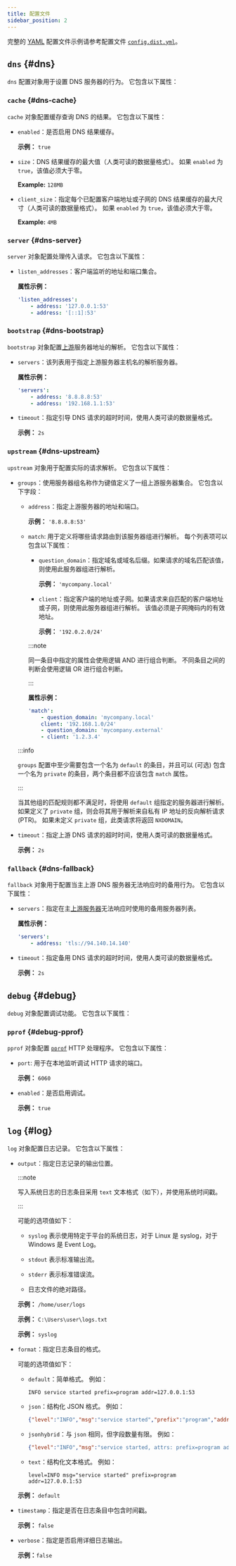 ```yaml
---
title: 配置文件
sidebar_position: 2
---
```


<!-- markdownlint-configure-file {"ul-indent":{"indent":4,"start_indent":2,"start_indented":true}} -->

完整的 [YAML][yaml] 配置文件示例请参考配置文件 [`config.dist.yml`][dist]。

<!--
    TODO(a.garipov): Find ways to add IDs to individual list items.
-->

[dist]: https://github.com/AdguardTeam/AdGuardDNSClient/blob/master/config.dist.yaml
[yaml]: https://yaml.org/

## `dns` {#dns}

`dns` 配置对象用于设置 DNS 服务器的行为。 它包含以下属性：

### `cache` {#dns-cache}

`cache` 对象配置缓存查询 DNS 的结果。 它包含以下属性：

- `enabled`：是否启用 DNS 结果缓存。

  **示例：** `true`

- `size`：DNS 结果缓存的最大值（人类可读的数据量格式）。 如果 `enabled` 为 `true`，该值必须大于零。

  **Example:** `128MB`

- `client_size`：指定每个已配置客户端地址或子网的 DNS 结果缓存的最大尺寸（人类可读的数据量格式）。 如果 `enabled` 为 `true`，该值必须大于零。

  **Example:** `4MB`

### `server` {#dns-server}

`server` 对象配置处理传入请求。 它包含以下属性：

- `listen_addresses`：客户端监听的地址和端口集合。

  **属性示例：**

  ```yaml
  'listen_addresses':
      - address: '127.0.0.1:53'
      - address: '[::1]:53'
  ```

### `bootstrap` {#dns-bootstrap}

`bootstrap` 对象配置[上游](#dns-upstream)服务器地址的解析。 它包含以下属性：

- `servers`：该列表用于指定上游服务器主机名的解析服务器。

  **属性示例：**

  ```yaml
  'servers':
      - address: '8.8.8.8:53'
      - address: '192.168.1.1:53'
  ```

- `timeout`：指定引导 DNS 请求的超时时间，使用人类可读的数据量格式。

  **示例：** `2s`

### `upstream` {#dns-upstream}

`upstream` 对象用于配置实际的请求解析。 它包含以下属性：

- `groups`：使用服务器组名称作为键值定义了一组上游服务器集合。 它包含以下字段：

  - `address`：指定上游服务器的地址和端口。

    **示例：** `'8.8.8.8:53'`

  - `match`: 用于定义将哪些请求路由到该服务器组进行解析。 每个列表项可以包含以下属性：

    - `question_domain`：指定域名或域名后缀。如果请求的域名匹配该值，则使用此服务器组进行解析。

      **示例：** `'mycompany.local'`

    - `client`：指定客户端的地址或子网。如果请求来自匹配的客户端地址或子网，则使用此服务器组进行解析。 该值必须是子网掩码内的有效地址。

      **示例：** `'192.0.2.0/24'`

    :::note

    同一条目中指定的属性会使用逻辑 AND 进行组合判断。 不同条目之间的判断会使用逻辑 OR 进行组合判断。

    :::

    **属性示例：**

    ```yaml
    'match':
        - question_domain: 'mycompany.local'
        client: '192.168.1.0/24'
        - question_domain: 'mycompany.external'
        - client: '1.2.3.4'
    ```

  :::info

  `groups` 配置中至少需要包含一个名为 `default` 的条目，并且可以 (可选) 包含一个名为 `private` 的条目，两个条目都不应该包含 `match` 属性。

  :::

  当其他组的匹配规则都不满足时，将使用 `default` 组指定的服务器进行解析。 如果定义了 `private` 组，则会将其用于解析来自私有 IP 地址的反向解析请求 (PTR)。 如果未定义 `private` 组，此类请求将返回 `NXDOMAIN`。

- `timeout`：指定上游 DNS 请求的超时时间，使用人类可读的数据量格式。

  **示例：** `2s`

### `fallback` {#dns-fallback}

`fallback` 对象用于配置当主上游 DNS 服务器无法响应时的备用行为。 它包含以下属性：

- `servers`：指定在主[上游服务器](#dns-upstream)无法响应时使用的备用服务器列表。

  **属性示例：**

  ```yaml
  'servers':
      - address: 'tls://94.140.14.140'
  ```

- `timeout`：指定备用 DNS 请求的超时时间，使用人类可读的数据量格式。

  **示例：** `2s`

## `debug` {#debug}

`debug` 对象配置调试功能。 它包含以下属性：

### `pprof` {#debug-pprof}

`pprof` 对象配置 [`pprof`][pkg-pprof] HTTP 处理程序。 它包含以下属性：

- `port`: 用于在本地监听调试 HTTP 请求的端口。

  **示例：** `6060`

- `enabled`：是否启用调试。

  **示例：** `true`

[pkg-pprof]: https://golang.org/pkg/net/http/pprof

## `log` {#log}

`log` 对象配置日志记录。 它包含以下属性：

- `output`：指定日志记录的输出位置。

  :::note

  写入系统日志的日志条目采用 `text` 文本格式（如下），并使用系统时间戳。

  :::

  可能的选项值如下：

  - `syslog` 表示使用特定于平台的系统日志，对于 Linux 是 syslog，对于 Windows 是 Event Log。

  - `stdout` 表示标准输出流。

  - `stderr` 表示标准错误流。

  - 日志文件的绝对路径。

  **示例：** `/home/user/logs`

  **示例：** `C:\Users\user\logs.txt`

  **示例：** `syslog`

- `format`：指定日志条目的格式。

  可能的选项值如下：

  - `default`：简单格式。 例如：

    ```none
    INFO service started prefix=program addr=127.0.0.1:53
    ```

  - `json`：结构化 JSON 格式。 例如：

    ```json
    {"level":"INFO","msg":"service started","prefix":"program","addr":"127.0.0.1:53"}
    ```

  - `jsonhybrid`：与 `json` 相同，但字段数量有限。 例如：

    ```json
    {"level":"INFO","msg":"service started, attrs: prefix=program addr=127.0.0.1:53"}
    ```

  - `text`：结构化文本格式。 例如：

    ```none
    level=INFO msg="service started" prefix=program addr=127.0.0.1:53
    ```

  **示例：** `default`

- `timestamp`：指定是否在日志条目中包含时间戳。

  **示例：** `false`

- `verbose`：指定是否启用详细日志输出。

  **示例：**`false`
